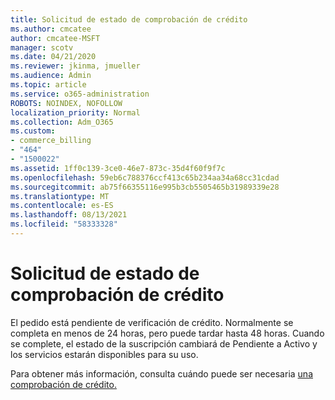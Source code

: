 ```yaml
---
title: Solicitud de estado de comprobación de crédito
ms.author: cmcatee
author: cmcatee-MSFT
manager: scotv
ms.date: 04/21/2020
ms.reviewer: jkinma, jmueller
ms.audience: Admin
ms.topic: article
ms.service: o365-administration
ROBOTS: NOINDEX, NOFOLLOW
localization_priority: Normal
ms.collection: Adm_O365
ms.custom:
- commerce_billing
- "464"
- "1500022"
ms.assetid: 1ff0c139-3ce0-46e7-873c-35d4f60f9f7c
ms.openlocfilehash: 59eb6c788376ccf413c65b234aa34a68cc31cdad
ms.sourcegitcommit: ab75f66355116e995b3cb5505465b31989339e28
ms.translationtype: MT
ms.contentlocale: es-ES
ms.lasthandoff: 08/13/2021
ms.locfileid: "58333328"
---
```

# <a name="credit-check-status-request"></a>Solicitud de estado de comprobación de crédito

El pedido está pendiente de verificación de crédito. Normalmente se completa en menos de 24 horas, pero puede tardar hasta 48 horas. Cuando se complete, el estado de la suscripción cambiará de Pendiente a Activo y los servicios estarán disponibles para su uso.

Para obtener más información, consulta cuándo puede ser necesaria [una comprobación de crédito.](https://docs.microsoft.com/microsoft-365/commerce/billing-and-payments/pay-for-your-subscription#pay-by-invoice-check-or-eft)
